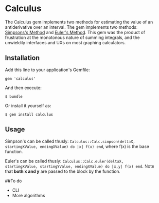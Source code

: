 # Calculus

The Calculus gem implements two methods for estimating the value of an antiderivative over an interval. The gem implements two methods: [Simpsons's Method](http://en.wikipedia.org/wiki/Simpson's_rule) and [Euler's Method](http://en.wikipedia.org/wiki/Euler_method). This gem was the product of frustration at the monotonous nature of summing integrals, and the unwieldily interfaces and UXs on most graphing calculators.

## Installation

Add this line to your application's Gemfile:

    gem 'calculus'

And then execute:

    $ bundle

Or install it yourself as:

    $ gem install calculus

## Usage

Simpson's can be called thusly: ```Calculus::Calc.simpson(deltaX, startingXValue, endingXValue) do |x| f(x) end```, where f(x) is the base function.

Euler's can be called thusly: ```Calculus::Calc.euler(deltaX, startingXValue, startingYValue, endingXValue) do |x,y| f(x) end```. Note that **both x and y** are passed to the block by the function.

##To do

* CLI
* More algorithms
